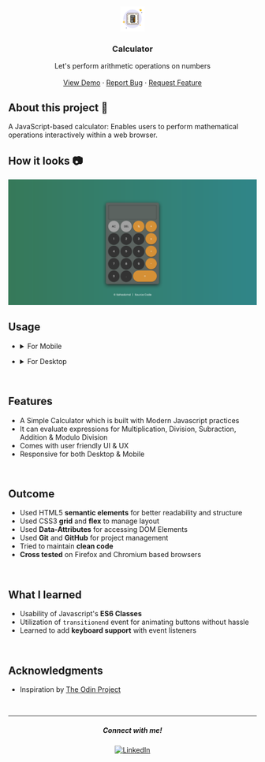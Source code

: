 <div align="center">
    <img src="./main/images/calculator.png" alt="Logo" width="50">
</div>

<h3 align="center">Calculator</h3>

  <p align="center">
    Let's perform arithmetic operations on numbers
    <br />
    <br />
    <a href="https://calculator-sahadcmd.vercel.app/" target="_blank">View Demo</a>
    ·
    <a href="https://github.com/sahadcmd/Calculator/issues" target="_blank">Report Bug</a>
    ·
    <a href="https://github.com/sahadcmd/Calculator/issues" target="_blank">Request Feature</a>
  </p>

## About this project 🚀
A JavaScript-based calculator: Enables users to perform mathematical operations interactively within a web browser.
<br>

## How it looks 📷

<div align="center">
 <img src="/main/images/Preview.png">
</div>

## Usage
- <details> <summary>For Mobile</summary>

  - ### General
    - Click the visual buttons to use Calculator

</details>

- <details> <summary>For Desktop</summary>

  - ### General
    - You can also click visual buttons for access
    - Refer additional information below
  - ### Additional 
    - `Keyboard Supported`
    - `Backspace Key`: Deletes a value
    - `Enter Key`: Show the Result
    - `0-9 Keys`: Takes input for Numbers
    - `'C' Key`:  Clears the Display
    - `Operation Keys`: Operates with operands
</details>
<br>

## Features

- A Simple Calculator which is built with Modern Javascript practices  
- It can evaluate expressions for Multiplication, Division, Subraction, Addition & Modulo Division 
- Comes with user friendly UI & UX
- Responsive for both Desktop & Mobile

<br>

## Outcome

* Used HTML5 **semantic elements** for better readability and structure
* Used CSS3 **grid** and **flex** to manage layout
* Used **Data-Attributes** for accessing DOM Elements
* Used **Git** and **GitHub** for project management
* Tried to maintain **clean code**
* **Cross tested** on Firefox and Chromium based browsers

<br>

## What I learned

* Usability of Javascript's **ES6 Classes**
* Utilization of `transitionend` event for animating buttons without hassle
* Learned to add **keyboard support** with event listeners

<br>

## Acknowledgments

* Inspiration by [The Odin Project](https://www.theodinproject.com/)

<br>

<hr>
<h5 align="center">Connect with me!</h5>

  <p align="center">
    <a href="https://www.linkedin.com/in/sahadmahaboobp" target="_blank"><img src="https://img.shields.io/badge/LinkedIn-0077B5?style=for-the-badge&logo=linkedin&logoColor=white" alt="LinkedIn"></a>
  </p>
